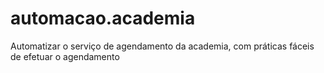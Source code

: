 # automacao.academia
Automatizar o serviço de agendamento da academia, com práticas fáceis de efetuar o agendamento
